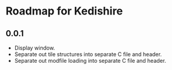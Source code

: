 # Roadmap for Kedishire

## 0.0.1
- Display window.
- Separate out tile structures into separate C file and header.
- Separate out modfile loading into separate C file and header.
